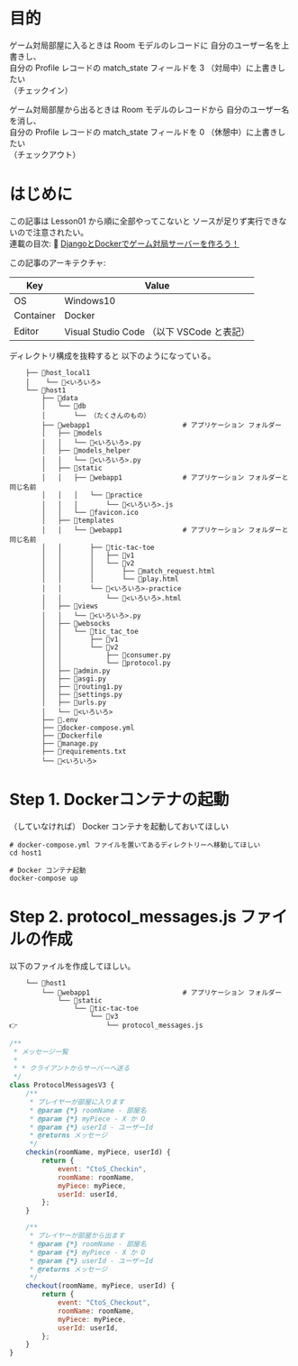 # 目的

ゲーム対局部屋に入るときは Room モデルのレコードに 自分のユーザー名を上書きし、  
自分の Profile レコードの match_state フィールドを 3 （対局中）に上書きしたい  
（チェックイン）  

ゲーム対局部屋から出るときは Room モデルのレコードから 自分のユーザー名を消し、  
自分の Profile レコードの match_state フィールドを 0 （休憩中）に上書きしたい  
（チェックアウト）  

# はじめに

この記事は Lesson01 から順に全部やってこないと ソースが足りず実行できないので注意されたい。  
連載の目次: 📖 [DjangoとDockerでゲーム対局サーバーを作ろう！](https://qiita.com/muzudho1/items/eb0df0ea604e1fd9cdae)  

この記事のアーキテクチャ:  

| Key       | Value                                     |
| --------- | ----------------------------------------- |
| OS        | Windows10                                 |
| Container | Docker                                    |
| Editor    | Visual Studio Code （以下 VSCode と表記） |

ディレクトリ構成を抜粋すると 以下のようになっている。  

```plaintext
    ├── 📂host_local1
    │    └── 📄<いろいろ>
    └── 📂host1
        ├── 📂data
        │   └── 📂db
        │       └── （たくさんのもの）
        ├── 📂webapp1                       # アプリケーション フォルダー
        │   ├── 📂models
        │   │   └── 📄<いろいろ>.py
        │   ├── 📂models_helper
        │   │   └── 📄<いろいろ>.py
        │   ├── 📂static
        │   │   ├── 📂webapp1               # アプリケーション フォルダーと同じ名前
        │   │   │   └── 📂practice
        │   │   │       └── 📄<いろいろ>.js
        │   │   └── 🚀favicon.ico
        │   ├── 📂templates
        │   │   └── 📂webapp1               # アプリケーション フォルダーと同じ名前
        │   │       ├── 📂tic-tac-toe
        │   │       │   ├── 📂v1
        │   │       │   └── 📂v2
        │   │       │       ├── 📄match_request.html
        │   │       │       └── 📄play.html
        │   │       └── 📂<いろいろ>-practice
        │   │           └── 📄<いろいろ>.html
        │   ├── 📂views
        │   │   └── 📄<いろいろ>.py
        │   ├── 📂websocks
        │   │   └── 📂tic_tac_toe
        │   │       ├── 📂v1
        │   │       └── 📂v2
        │   │           ├── 📄consumer.py
        │   │           └── 📄protocol.py
        │   ├── 📄admin.py
        │   ├── 📄asgi.py
        │   ├── 📄routing1.py
        │   ├── 📄settings.py
        │   ├── 📄urls.py
        │   └── 📄<いろいろ>
        ├── 📄.env
        ├── 🐳docker-compose.yml
        ├── 🐳Dockerfile
        ├── 📄manage.py
        ├── 📄requirements.txt
        └── 📄<いろいろ>
```

# Step 1. Dockerコンテナの起動

（していなければ） Docker コンテナを起動しておいてほしい  

```shell
# docker-compose.yml ファイルを置いてあるディレクトリーへ移動してほしい
cd host1

# Docker コンテナ起動
docker-compose up
```

# Step 2. protocol_messages.js ファイルの作成

以下のファイルを作成してほしい。  

```plaintext
    └── 📂host1
        └── 📂webapp1                       # アプリケーション フォルダー
            └── 📂static
                └── 📂tic-tac-toe
                    └── 📂v3
👉                      └── protocol_messages.js
```

```js
/**
 * メッセージ一覧
 *
 * * クライアントからサーバーへ送る
 */
class ProtocolMessagesV3 {
    /**
     * プレイヤーが部屋に入ります
     * @param {*} roomName - 部屋名
     * @param {*} myPiece - X か O
     * @param {*} userId - ユーザーId
     * @returns メッセージ
     */
    checkin(roomName, myPiece, userId) {
        return {
            event: "CtoS_Checkin",
            roomName: roomName,
            myPiece: myPiece,
            userId: userId,
        };
    }

    /**
     * プレイヤーが部屋から出ます
     * @param {*} roomName - 部屋名
     * @param {*} myPiece - X か O
     * @param {*} userId - ユーザーId
     * @returns メッセージ
     */
    checkout(roomName, myPiece, userId) {
        return {
            event: "CtoS_Checkout",
            roomName: roomName,
            myPiece: myPiece,
            userId: userId,
        };
    }
}
```
